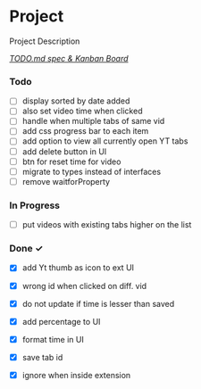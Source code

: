 # Project

Project Description

<em>[TODO.md spec & Kanban Board](https://bit.ly/3fCwKfM)</em>

### Todo

- [ ] display sorted by date added  
- [ ] also set video time when clicked  
- [ ] handle when multiple tabs of same vid  
- [ ] add css progress bar to each item  
- [ ] add option to view all currently open YT tabs  
- [ ] add delete button in UI  
- [ ] btn for reset time for video  
- [ ] migrate to types instead of interfaces  
- [ ] remove waitforProperty  

### In Progress

- [ ] put videos with existing tabs higher on the list  

### Done ✓

- [x] add Yt thumb as icon to ext UI  
- [x] wrong id when clicked on diff. vid  
- [x] do not update if time is lesser than saved  
- [x] add percentage to UI  
- [x] format time in UI  
- [x] save tab id  
- [x] ignore when inside extension  

